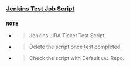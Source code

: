 ### [Jenkins Test Job Script](https://github.com/Kalla-Udaykumar/jenkins-script.setup)

### `NOTE`

- > Jenkins JIRA Ticket Test Script.
- > Delete the script once test completed.
- > Check the script with Default `CAC` Repo.
